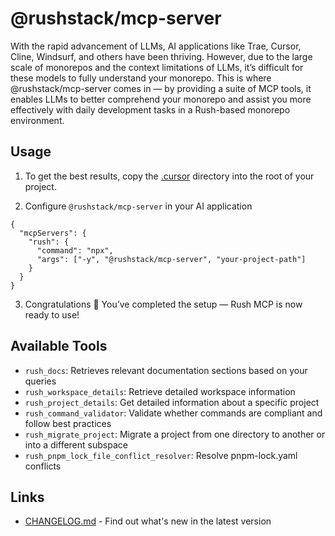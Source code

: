 # @rushstack/mcp-server

With the rapid advancement of LLMs, AI applications like Trae, Cursor, Cline, Windsurf, and others have been thriving. However, due to the large scale of monorepos and the context limitations of LLMs, it’s difficult for these models to fully understand your monorepo. This is where @rushstack/mcp-server comes in — by providing a suite of MCP tools, it enables LLMs to better comprehend your monorepo and assist you more effectively with daily development tasks in a Rush-based monorepo environment.

## Usage

1. To get the best results, copy the [.cursor](https://github.com/microsoft/rushstack/tree/main/.cursor) directory into the root of your project.

2. Configure `@rushstack/mcp-server` in your AI application

```
{
  "mcpServers": {
    "rush": {
      "command": "npx",
      "args": ["-y", "@rushstack/mcp-server", "your-project-path"]
    }
  }
}
```

3. Congratulations 🎉 You’ve completed the setup — Rush MCP is now ready to use!

## Available Tools

- `rush_docs`: Retrieves relevant documentation sections based on your queries
- `rush_workspace_details`: Retrieve detailed workspace information
- `rush_project_details`: Get detailed information about a specific project
- `rush_command_validator`: Validate whether commands are compliant and follow best practices
- `rush_migrate_project`: Migrate a project from one directory to another or into a different subspace
- `rush_pnpm_lock_file_conflict_resolver`: Resolve pnpm-lock.yaml conflicts

## Links

- [CHANGELOG.md](
  https://github.com/microsoft/rushstack/blob/main/apps/rush-mcp-server/CHANGELOG.md) - Find
  out what's new in the latest version
